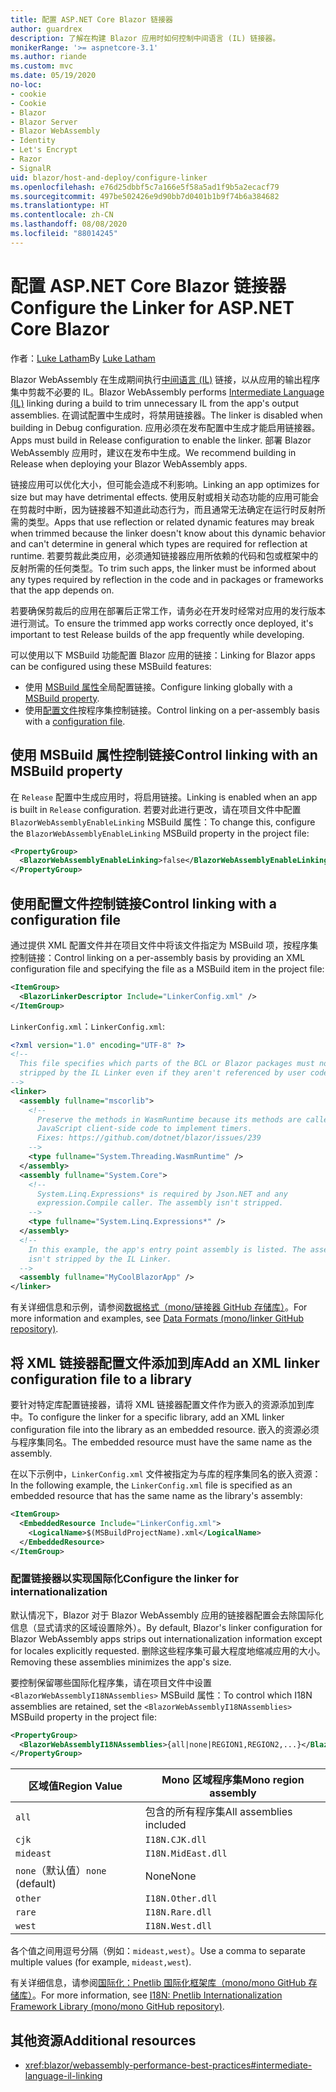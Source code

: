 ```yaml
---
title: 配置 ASP.NET Core Blazor 链接器
author: guardrex
description: 了解在构建 Blazor 应用时如何控制中间语言 (IL) 链接器。
monikerRange: '>= aspnetcore-3.1'
ms.author: riande
ms.custom: mvc
ms.date: 05/19/2020
no-loc:
- cookie
- Cookie
- Blazor
- Blazor Server
- Blazor WebAssembly
- Identity
- Let's Encrypt
- Razor
- SignalR
uid: blazor/host-and-deploy/configure-linker
ms.openlocfilehash: e76d25dbbf5c7a166e5f58a5ad1f9b5a2ecacf79
ms.sourcegitcommit: 497be502426e9d90bb7d0401b1b9f74b6a384682
ms.translationtype: HT
ms.contentlocale: zh-CN
ms.lasthandoff: 08/08/2020
ms.locfileid: "88014245"
---
```

# <a name="configure-the-linker-for-aspnet-core-no-locblazor"></a><span data-ttu-id="9b64a-103">配置 ASP.NET Core Blazor 链接器</span><span class="sxs-lookup"><span data-stu-id="9b64a-103">Configure the Linker for ASP.NET Core Blazor</span></span>

<span data-ttu-id="9b64a-104">作者：[Luke Latham](https://github.com/guardrex)</span><span class="sxs-lookup"><span data-stu-id="9b64a-104">By [Luke Latham](https://github.com/guardrex)</span></span>

<span data-ttu-id="9b64a-105">Blazor WebAssembly 在生成期间执行[中间语言 (IL)](/dotnet/standard/managed-code#intermediate-language--execution) 链接，以从应用的输出程序集中剪裁不必要的 IL。</span><span class="sxs-lookup"><span data-stu-id="9b64a-105">Blazor WebAssembly performs [Intermediate Language (IL)](/dotnet/standard/managed-code#intermediate-language--execution) linking during a build to trim unnecessary IL from the app's output assemblies.</span></span> <span data-ttu-id="9b64a-106">在调试配置中生成时，将禁用链接器。</span><span class="sxs-lookup"><span data-stu-id="9b64a-106">The linker is disabled when building in Debug configuration.</span></span> <span data-ttu-id="9b64a-107">应用必须在发布配置中生成才能启用链接器。</span><span class="sxs-lookup"><span data-stu-id="9b64a-107">Apps must build in Release configuration to enable the linker.</span></span> <span data-ttu-id="9b64a-108">部署 Blazor WebAssembly 应用时，建议在发布中生成。</span><span class="sxs-lookup"><span data-stu-id="9b64a-108">We recommend building in Release when deploying your Blazor WebAssembly apps.</span></span> 

<span data-ttu-id="9b64a-109">链接应用可以优化大小，但可能会造成不利影响。</span><span class="sxs-lookup"><span data-stu-id="9b64a-109">Linking an app optimizes for size but may have detrimental effects.</span></span> <span data-ttu-id="9b64a-110">使用反射或相关动态功能的应用可能会在剪裁时中断，因为链接器不知道此动态行为，而且通常无法确定在运行时反射所需的类型。</span><span class="sxs-lookup"><span data-stu-id="9b64a-110">Apps that use reflection or related dynamic features may break when trimmed because the linker doesn't know about this dynamic behavior and can't determine in general which types are required for reflection at runtime.</span></span> <span data-ttu-id="9b64a-111">若要剪裁此类应用，必须通知链接器应用所依赖的代码和包或框架中的反射所需的任何类型。</span><span class="sxs-lookup"><span data-stu-id="9b64a-111">To trim such apps, the linker must be informed about any types required by reflection in the code and in packages or frameworks that the app depends on.</span></span> 

<span data-ttu-id="9b64a-112">若要确保剪裁后的应用在部署后正常工作，请务必在开发时经常对应用的发行版本进行测试。</span><span class="sxs-lookup"><span data-stu-id="9b64a-112">To ensure the trimmed app works correctly once deployed, it's important to test Release builds of the app frequently while developing.</span></span>

<span data-ttu-id="9b64a-113">可以使用以下 MSBuild 功能配置 Blazor 应用的链接：</span><span class="sxs-lookup"><span data-stu-id="9b64a-113">Linking for Blazor apps can be configured using these MSBuild features:</span></span>

* <span data-ttu-id="9b64a-114">使用 [MSBuild 属性](#control-linking-with-an-msbuild-property)全局配置链接。</span><span class="sxs-lookup"><span data-stu-id="9b64a-114">Configure linking globally with a [MSBuild property](#control-linking-with-an-msbuild-property).</span></span>
* <span data-ttu-id="9b64a-115">使用[配置文件](#control-linking-with-a-configuration-file)按程序集控制链接。</span><span class="sxs-lookup"><span data-stu-id="9b64a-115">Control linking on a per-assembly basis with a [configuration file](#control-linking-with-a-configuration-file).</span></span>

## <a name="control-linking-with-an-msbuild-property"></a><span data-ttu-id="9b64a-116">使用 MSBuild 属性控制链接</span><span class="sxs-lookup"><span data-stu-id="9b64a-116">Control linking with an MSBuild property</span></span>

<span data-ttu-id="9b64a-117">在 `Release` 配置中生成应用时，将启用链接。</span><span class="sxs-lookup"><span data-stu-id="9b64a-117">Linking is enabled when an app is built in `Release` configuration.</span></span> <span data-ttu-id="9b64a-118">若要对此进行更改，请在项目文件中配置 `BlazorWebAssemblyEnableLinking` MSBuild 属性：</span><span class="sxs-lookup"><span data-stu-id="9b64a-118">To change this, configure the `BlazorWebAssemblyEnableLinking` MSBuild property in the project file:</span></span>

```xml
<PropertyGroup>
  <BlazorWebAssemblyEnableLinking>false</BlazorWebAssemblyEnableLinking>
</PropertyGroup>
```

## <a name="control-linking-with-a-configuration-file"></a><span data-ttu-id="9b64a-119">使用配置文件控制链接</span><span class="sxs-lookup"><span data-stu-id="9b64a-119">Control linking with a configuration file</span></span>

<span data-ttu-id="9b64a-120">通过提供 XML 配置文件并在项目文件中将该文件指定为 MSBuild 项，按程序集控制链接：</span><span class="sxs-lookup"><span data-stu-id="9b64a-120">Control linking on a per-assembly basis by providing an XML configuration file and specifying the file as a MSBuild item in the project file:</span></span>

```xml
<ItemGroup>
  <BlazorLinkerDescriptor Include="LinkerConfig.xml" />
</ItemGroup>
```

<span data-ttu-id="9b64a-121">`LinkerConfig.xml`：</span><span class="sxs-lookup"><span data-stu-id="9b64a-121">`LinkerConfig.xml`:</span></span>

```xml
<?xml version="1.0" encoding="UTF-8" ?>
<!--
  This file specifies which parts of the BCL or Blazor packages must not be
  stripped by the IL Linker even if they aren't referenced by user code.
-->
<linker>
  <assembly fullname="mscorlib">
    <!--
      Preserve the methods in WasmRuntime because its methods are called by 
      JavaScript client-side code to implement timers.
      Fixes: https://github.com/dotnet/blazor/issues/239
    -->
    <type fullname="System.Threading.WasmRuntime" />
  </assembly>
  <assembly fullname="System.Core">
    <!--
      System.Linq.Expressions* is required by Json.NET and any 
      expression.Compile caller. The assembly isn't stripped.
    -->
    <type fullname="System.Linq.Expressions*" />
  </assembly>
  <!--
    In this example, the app's entry point assembly is listed. The assembly
    isn't stripped by the IL Linker.
  -->
  <assembly fullname="MyCoolBlazorApp" />
</linker>
```

<span data-ttu-id="9b64a-122">有关详细信息和示例，请参阅[数据格式（mono/链接器 GitHub 存储库）](https://github.com/mono/linker/blob/master/docs/data-formats.md)。</span><span class="sxs-lookup"><span data-stu-id="9b64a-122">For more information and examples, see [Data Formats (mono/linker GitHub repository)](https://github.com/mono/linker/blob/master/docs/data-formats.md).</span></span>

## <a name="add-an-xml-linker-configuration-file-to-a-library"></a><span data-ttu-id="9b64a-123">将 XML 链接器配置文件添加到库</span><span class="sxs-lookup"><span data-stu-id="9b64a-123">Add an XML linker configuration file to a library</span></span>

<span data-ttu-id="9b64a-124">要针对特定库配置链接器，请将 XML 链接器配置文件作为嵌入的资源添加到库中。</span><span class="sxs-lookup"><span data-stu-id="9b64a-124">To configure the linker for a specific library, add an XML linker configuration file into the library as an embedded resource.</span></span> <span data-ttu-id="9b64a-125">嵌入的资源必须与程序集同名。</span><span class="sxs-lookup"><span data-stu-id="9b64a-125">The embedded resource must have the same name as the assembly.</span></span>

<span data-ttu-id="9b64a-126">在以下示例中，`LinkerConfig.xml` 文件被指定为与库的程序集同名的嵌入资源：</span><span class="sxs-lookup"><span data-stu-id="9b64a-126">In the following example, the `LinkerConfig.xml` file is specified as an embedded resource that has the same name as the library's assembly:</span></span>

```xml
<ItemGroup>
  <EmbeddedResource Include="LinkerConfig.xml">
    <LogicalName>$(MSBuildProjectName).xml</LogicalName>
  </EmbeddedResource>
</ItemGroup>
```

### <a name="configure-the-linker-for-internationalization"></a><span data-ttu-id="9b64a-127">配置链接器以实现国际化</span><span class="sxs-lookup"><span data-stu-id="9b64a-127">Configure the linker for internationalization</span></span>

<span data-ttu-id="9b64a-128">默认情况下，Blazor 对于 Blazor WebAssembly 应用的链接器配置会去除国际化信息（显式请求的区域设置除外）。</span><span class="sxs-lookup"><span data-stu-id="9b64a-128">By default, Blazor's linker configuration for Blazor WebAssembly apps strips out internationalization information except for locales explicitly requested.</span></span> <span data-ttu-id="9b64a-129">删除这些程序集可最大程度地缩减应用的大小。</span><span class="sxs-lookup"><span data-stu-id="9b64a-129">Removing these assemblies minimizes the app's size.</span></span>

<span data-ttu-id="9b64a-130">要控制保留哪些国际化程序集，请在项目文件中设置 `<BlazorWebAssemblyI18NAssemblies>` MSBuild 属性：</span><span class="sxs-lookup"><span data-stu-id="9b64a-130">To control which I18N assemblies are retained, set the `<BlazorWebAssemblyI18NAssemblies>` MSBuild property in the project file:</span></span>

```xml
<PropertyGroup>
  <BlazorWebAssemblyI18NAssemblies>{all|none|REGION1,REGION2,...}</BlazorWebAssemblyI18NAssemblies>
</PropertyGroup>
```

| <span data-ttu-id="9b64a-131">区域值</span><span class="sxs-lookup"><span data-stu-id="9b64a-131">Region Value</span></span>     | <span data-ttu-id="9b64a-132">Mono 区域程序集</span><span class="sxs-lookup"><span data-stu-id="9b64a-132">Mono region assembly</span></span>    |
| ---------------- | ----------------------- |
| `all`            | <span data-ttu-id="9b64a-133">包含的所有程序集</span><span class="sxs-lookup"><span data-stu-id="9b64a-133">All assemblies included</span></span> |
| `cjk`            | `I18N.CJK.dll`          |
| `mideast`        | `I18N.MidEast.dll`      |
| <span data-ttu-id="9b64a-134">`none`（默认值）</span><span class="sxs-lookup"><span data-stu-id="9b64a-134">`none` (default)</span></span> | <span data-ttu-id="9b64a-135">None</span><span class="sxs-lookup"><span data-stu-id="9b64a-135">None</span></span>                    |
| `other`          | `I18N.Other.dll`        |
| `rare`           | `I18N.Rare.dll`         |
| `west`           | `I18N.West.dll`         |

<span data-ttu-id="9b64a-136">各个值之间用逗号分隔（例如：`mideast,west`）。</span><span class="sxs-lookup"><span data-stu-id="9b64a-136">Use a comma to separate multiple values (for example, `mideast,west`).</span></span>

<span data-ttu-id="9b64a-137">有关详细信息，请参阅[国际化：Pnetlib 国际化框架库（mono/mono GitHub 存储库）](https://github.com/mono/mono/tree/master/mcs/class/I18N)。</span><span class="sxs-lookup"><span data-stu-id="9b64a-137">For more information, see [I18N: Pnetlib Internationalization Framework Library (mono/mono GitHub repository)](https://github.com/mono/mono/tree/master/mcs/class/I18N).</span></span>

## <a name="additional-resources"></a><span data-ttu-id="9b64a-138">其他资源</span><span class="sxs-lookup"><span data-stu-id="9b64a-138">Additional resources</span></span>

* <xref:blazor/webassembly-performance-best-practices#intermediate-language-il-linking>
